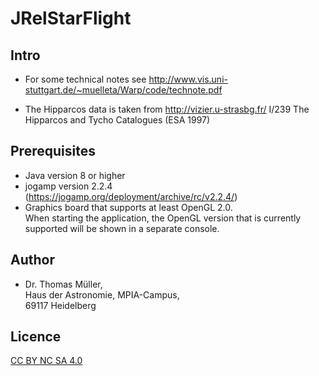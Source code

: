 
# JRelStarFlight

## Intro
* For some technical notes see 
    http://www.vis.uni-stuttgart.de/~muelleta/Warp/code/technote.pdf
    
* The Hipparcos data is taken from http://vizier.u-strasbg.fr/
    I/239 The Hipparcos and Tycho Catalogues (ESA 1997)


## Prerequisites
* Java version 8 or higher
* jogamp version 2.2.4 (https://jogamp.org/deployment/archive/rc/v2.2.4/)
* Graphics board that supports at least OpenGL 2.0.  
  When starting the application, the OpenGL version that is currently supported
  will be shown in a separate console.


## Author
* Dr. Thomas Müller,  
  Haus der Astronomie, MPIA-Campus,  
  69117 Heidelberg  


## Licence
[CC BY NC SA 4.0](http://creativecommons.org/licenses/by-nc-sa/4.0/)
